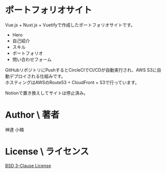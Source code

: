 # ポートフォリオサイト

Vue.js + Nuxt.js + Vuetifyで作成したポートフォリオサイトです。

- Hero
- 自己紹介
- スキル
- ポートフォリオ
- 問い合わせフォーム

GitHubリポジトリにPushするとCircleCIでCI/CDが自動実行され、AWS S3に自動デプロイされる仕組みです。  
ホスティングはAWSのRoute53 + CloudFront + S3で行っています。  

Notionで置き換えしてサイトは停止済み。

# Author \ 著者

神達 小楠

# License \ ライセンス

[BSD 3-Clause License](https://opensource.org/licenses/BSD-3-Clause)
